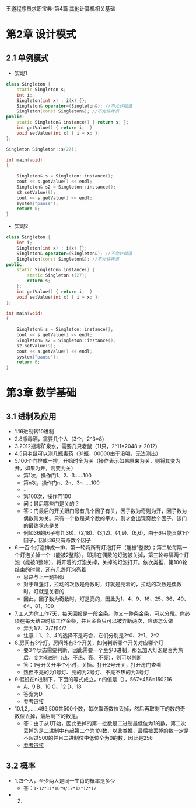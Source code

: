 王道程序员求职宝典-第4篇 其他计算机相关基础



# 第2章 设计模式

## 2.1 单例模式

- 实现1

```c++
class Singleton {
	static Singleton s;
	int i;
	Singleton(int x) : i(x) {};
	Singleton& operator=(Singleton&); //不允许赋值
	Singleton(const Singleton&); //不允许拷贝
public:
	static Singleton& instance() { return s; };
	int getValue() { return i;  }
	void setValue(int x) { i = x; };
};

Singleton Singleton::s(27);

int main(void)
{
	
	Singleton& s = Singleton::instance();
	cout << s.getValue() << endl;
	Singleton& s2 = Singleton::instance();
	s2.setValue(9);
	cout << s.getValue() << endl;
	system("pause");
	return 0;
}
```

- 实现2

```c++
class Singleton {
	int i;
	Singleton(int x) : i(x) {};
	Singleton& operator=(Singleton&); //不允许赋值
	Singleton(const Singleton&); //不允许拷贝
public:
	static Singleton& instance() { 
		static Singleton s(27);
		return s;
	};
	int getValue() { return i;  }
	void setValue(int x) { i = x; };
};

int main(void)
{
	
	Singleton& s = Singleton::instance();
	cout << s.getValue() << endl;
	Singleton& s2 = Singleton::instance();
	s2.setValue(9);
	cout << s.getValue() << endl;
	system("pause");
	return 0;
}
```

# 第3章 数学基础

## 3.1 进制及应用

- 1.16进制转10进制
- 2.8瓶毒酒，需要几个人（3个，2^3=8）
- 3.2012瓶毒矿泉水，需要几只老鼠（11只，2^11=2048 > 2012）
- 4.5只老鼠可以测几瓶毒药（31瓶，00000由于没喝，无法测出）
- 5.100个门排成一排，开始时全为关（操作表示如果原来为关，则将其变为开，如果为开，则变为关）
  - 第1次，操作门1、2、3……100
  - 第n次，操作门n、2n、3n……100
  - ...
  - 第100次，操作门100
  - 问：最后哪些门是关的？
  - 答：门最后的开关跟门号有几个因子有关，因子数为奇则为开，因子数为偶数则为关。只有一个数是某个数的平方，则才会出现奇数个因子，该门的最终状态是关
  - 例如36的因子有(1,36)、(2,18)、(3,12)、(4,9)、(6,6)，由于6只能贡献1个因子，因此36只有奇数个因子
- 6.一百个灯泡排成一排，第一轮将所有灯泡打开（能被1整数）；第二轮每隔一个灯泡关掉一个（能被2整除）。即排在偶数的灯泡被关掉，第三轮每隔两个灯泡（能被3整除），将开着的灯泡关掉，关掉的灯泡打开。依次类推，第100轮结束的时候，还有几盏灯泡亮着 
  - 思路与上一题相似
  - 对于每盏灯，拉动的次数是奇数时，灯就是亮着的，拉动的次数是偶数时，灯就是关着的
  - 因此，因子数为奇数时，灯是亮的，因此为1、4、9、16、25、36、49、64、81、100
- 7.工人为你工作7天，每天回报是一段金条。你又一整条金条，可以分段。你必须在每天结束时给工作金条，并且金条只可以被弄断两次，应该怎么做
  - 弄为1/7、2/7和4/7
  - 注意：1、2、4的选择不是巧合，它们分别是2^0、2^1、2^2
- 8.房间有3个灯，房间外有3个开关，如何判断哪个开关对应哪个灯
  - 要3个状态需要判断，因此需要一个至少3进制，那么加入灯泡是否为热后，变为4进制（热、不热、亮、不亮），则可以判断
  - 答：1号开关开半个小时，关掉。打开2号开关，打开房门查看
  - 热但不亮的为1号灯、亮的为2号灯、不亮不热的为3号灯
- 9.假设在n进制下，下面的等式成立，n的值是（），567*456=150216 
  - A、9     B、10   C、12   D、18
  - 答案为D
  - [参考链接](http://blog.sina.com.cn/s/blog_17855526a0102x7ar.html)
- 10.1,2,……499,500共500个数，每次取奇数位丢掉，然后再取剩下的数的奇数位丢掉，最后剩下的数是。
  - 答：由于从1开始，因此丢掉的第一批数是二进制最低位为1的数，第二次丢掉的是二进制中有起第二个为1的数，以此类推，最后被丢掉的数一定是不超过500的并且二进制位中低位全为0的数，因此是256
  - [参考链接](https://www.nowcoder.com/questionTerminal/196141ecd6eb401da3111748d30e9141?source=relative)

## 3.2 概率

- 1.四个人，至少两人是同一生肖的概率是多少
  - 答：`1-12*11*10*9/12*12*12*12`
- 2.

